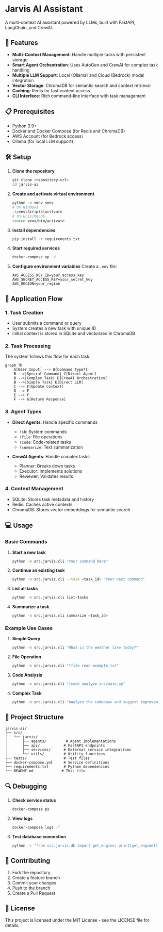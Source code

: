 # Jarvis AI Assistant

A multi-context AI assistant powered by LLMs, built with FastAPI, LangChain, and CrewAI.

## 🚀 Features

- **Multi-Context Management**: Handle multiple tasks with persistent storage
- **Smart Agent Orchestration**: Uses AutoGen and CrewAI for complex task handling
- **Multiple LLM Support**: Local (Ollama) and Cloud (Bedrock) model integration
- **Vector Storage**: ChromaDB for semantic search and context retrieval
- **Caching**: Redis for fast context access
- **CLI Interface**: Rich command-line interface with task management

## 📋 Prerequisites

- Python 3.9+
- Docker and Docker Compose (for Redis and ChromaDB)
- AWS Account (for Bedrock access)
- Ollama (for local LLM support)

## 🛠️ Setup

1. **Clone the repository**
   ```bash
   git clone <repository-url>
   cd jarvis-ai
   ```

2. **Create and activate virtual environment**
   ```bash
   python -m venv venv
   # On Windows
   .\venv\Scripts\activate
   # On Unix/MacOS
   source venv/bin/activate
   ```

3. **Install dependencies**
   ```bash
   pip install -r requirements.txt
   ```

4. **Start required services**
   ```bash
   docker-compose up -d
   ```

5. **Configure environment variables**
   Create a `.env` file:
   ```env
   AWS_ACCESS_KEY_ID=your_access_key
   AWS_SECRET_ACCESS_KEY=your_secret_key
   AWS_REGION=your_region
   ```

## 🔄 Application Flow

### 1. Task Creation
- User submits a command or query
- System creates a new task with unique ID
- Initial context is stored in SQLite and vectorized in ChromaDB

### 2. Task Processing
The system follows this flow for each task:

```mermaid
graph TD
    A[User Input] --> B{Command Type?}
    B -->|Special Command| C[Direct Agent]
    B -->|Complex Task| D[CrewAI Orchestration]
    B -->|Simple Task| E[Direct LLM]
    C --> F[Update Context]
    D --> F
    E --> F
    F --> G[Return Response]
```

### 3. Agent Types
- **Direct Agents**: Handle specific commands
  - `!sh`: System commands
  - `!file`: File operations
  - `!code`: Code-related tasks
  - `!summarize`: Text summarization

- **CrewAI Agents**: Handle complex tasks
  - Planner: Breaks down tasks
  - Executor: Implements solutions
  - Reviewer: Validates results

### 4. Context Management
- SQLite: Stores task metadata and history
- Redis: Caches active contexts
- ChromaDB: Stores vector embeddings for semantic search

## 💻 Usage

### Basic Commands

1. **Start a new task**
   ```bash
   python -m src.jarvis.cli "Your command here"
   ```

2. **Continue an existing task**
   ```bash
   python -m src.jarvis.cli --task <task_id> "Your next command"
   ```

3. **List all tasks**
   ```bash
   python -m src.jarvis.cli list-tasks
   ```

4. **Summarize a task**
   ```bash
   python -m src.jarvis.cli summarize <task_id>
   ```

### Example Use Cases

1. **Simple Query**
   ```bash
   python -m src.jarvis.cli "What is the weather like today?"
   ```

2. **File Operation**
   ```bash
   python -m src.jarvis.cli "!file read example.txt"
   ```

3. **Code Analysis**
   ```bash
   python -m src.jarvis.cli "!code analyze src/main.py"
   ```

4. **Complex Task**
   ```bash
   python -m src.jarvis.cli "Analyze the codebase and suggest improvements for error handling"
   ```

## 📁 Project Structure

```
jarvis-ai/
├── src/
│   └── jarvis/
│       ├── agents/         # Agent implementations
│       ├── api/           # FastAPI endpoints
│       ├── services/      # External service integrations
│       └── utils/         # Utility functions
├── tests/                 # Test files
├── docker-compose.yml     # Service definitions
├── requirements.txt       # Python dependencies
└── README.md             # This file
```

## 🔍 Debugging

1. **Check service status**
   ```bash
   docker-compose ps
   ```

2. **View logs**
   ```bash
   docker-compose logs -f
   ```

3. **Test database connection**
   ```bash
   python -c "from src.jarvis.db import get_engine; print(get_engine())"
   ```

## 🤝 Contributing

1. Fork the repository
2. Create a feature branch
3. Commit your changes
4. Push to the branch
5. Create a Pull Request

## 📝 License

This project is licensed under the MIT License - see the LICENSE file for details.
